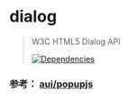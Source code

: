 # dialog

>W3C HTML5 Dialog API
>
>[![Dependencies][david-image]][david-url]

### 参考： [aui/popupjs](https://github.com/aui/popupjs)

[david-image]: http://img.shields.io/david/nuintun/dialog.svg?style=flat-square
[david-url]: https://david-dm.org/nuintun/dialog
